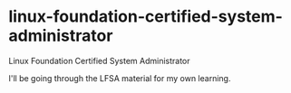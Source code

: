# linux-foundation-certified-system-administrator
Linux Foundation Certified System Administrator

I'll be going through the LFSA material for my own learning.